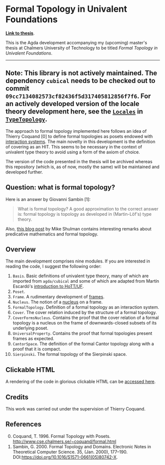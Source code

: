 # Formal Topology in Univalent Foundations

[**Link to thesis**](https://hdl.handle.net/20.500.12380/301098).

This is the Agda development accompanying my (upcoming) master's thesis at Chalmers
University of Technology to be titled _Formal Topology in Univalent Foundations_.

---
**Note**: This library is not actively maintained. The dependency `cubical`
needs to be checked out to commit `09cc7134082573cf82436f5d317405812856f7f6`.
For an actively developed version of the locale theory development here, see
the
[`Locales`](https://github.com/martinescardo/TypeTopology/tree/master/source/Locales)
in [`TypeTopology`](https://github.com/martinescardo/TypeTopology).
---

The approach to formal topology implemented here follows an idea of Thierry Coquand [0] to
define formal topologies as posets endowed with [interaction systems][2]. The main novelty
in this development is the definition of covering as an HIT. This seems to be necessary in
the context of univalent type theory to avoid using a form of the axiom of choice.

The version of the code presented in the thesis will be archived whereas this repository
(which is, as of now, mostly the same) will be maintained and developed further.

## Question: what is formal topology?

Here is an answer by Giovanni Sambin [1]:

> What is formal topology? A good approximation to the correct answer is: formal topology
> is topology as developed in (Martin-Löf's) type theory.

Also, [this blog post][6] by Mike Shulman contains interesting remarks about predicative
mathematics and formal topology.

## Overview

The main development comprises nine modules. If you are interested in reading the code, I
suggest the following order:

1. `Basis`. Basic definitions of univalent type theory, many of which are imported from
    `agda/cubical` and some of which are adapted from Martín Escardó's
    [introduction to HoTT/UF][4].
2. `Poset`.
3. `Frame`. A rudimentary development of [frames][5].
4. `Nucleus`. The notion of a [nucleus][3] on a frame.
5. `FormalTopology`. Definition of a formal topology as an interaction system.
6. `Cover`. The cover relation induced by the structure of a formal topology.
7. `CoverFormsNucleus`. Contains the proof that the cover relation of a formal topology is
   a nucleus on the frame of downwards-closed subsets of its underlying poset.
8. `UniversalProperty`. Contains the proof that formal topologies present frames as
   expected.
9. `CantorSpace`. The definition of the formal Cantor topology along with a proof that it
   is compact.
10. `Sierpinski`. The formal topology of the Sierpinski space.
   
## Clickable HTML

A rendering of the code in glorious clickable HTML can be [accessed here][7].

## Credits

This work was carried out under the supervision of Thierry Coquand.

## References

0. Coquand, T. 1996. Formal Topology with Posets. http://www.cse.chalmers.se/~coquand/formal.html
1. Sambin, G. 2000. Formal Topology and Domains. Electronic Notes in Theoretical Computer Science. 35, (Jan. 2000), 177–190. DOI:https://doi.org/10.1016/S1571-0661(05)80742-X.

[2]: http://www.dcs.ed.ac.uk/home/pgh/interactive_systems.html
[3]: https://ncatlab.org/nlab/show/nucleus
[4]: https://www.cs.bham.ac.uk/~mhe/HoTT-UF-in-Agda-Lecture-Notes/HoTT-UF-Agda.html
[5]: https://ncatlab.org/nlab/show/frame
[6]: https://golem.ph.utexas.edu/category/2011/01/topos_theory_can_make_you_a_pr.html
[7]: https://ayberkt.github.io/formal-topology-in-UF/Main.html
